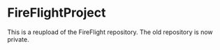 # FireFlightProject
This is a reupload of the FireFlight repository. The old repository is now private.
